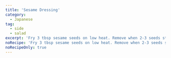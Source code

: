 ```yaml
---
title: 'Sesame Dressing'
category:
  - Japanese
tag:
  - side
  - salad
excerpt: 'Fry 3 tbsp sesame seeds on low heat. Remove when 2-3 seeds start popping. Grind seeds in pestle and mortar till smooth. Combine seeds, 2 tbsp Kewpie, 2 tbsp rice vinegar, 1 ½ tbsp soy sauce, 1 tsp sugar, ½ tsp mirin, ½ tsp sesame oil. Whisk together. Store in fridge up to a week.'
noRecipe: 'Fry 3 tbsp sesame seeds on low heat. Remove when 2-3 seeds start popping. Grind seeds in pestle and mortar till smooth. Combine seeds, 2 tbsp Kewpie, 2 tbsp rice vinegar, 1 ½ tbsp soy sauce, 1 tsp sugar, ½ tsp mirin, ½ tsp sesame oil. Whisk together. Store in fridge up to a week.'
noRecipeOnly: true
---
```

